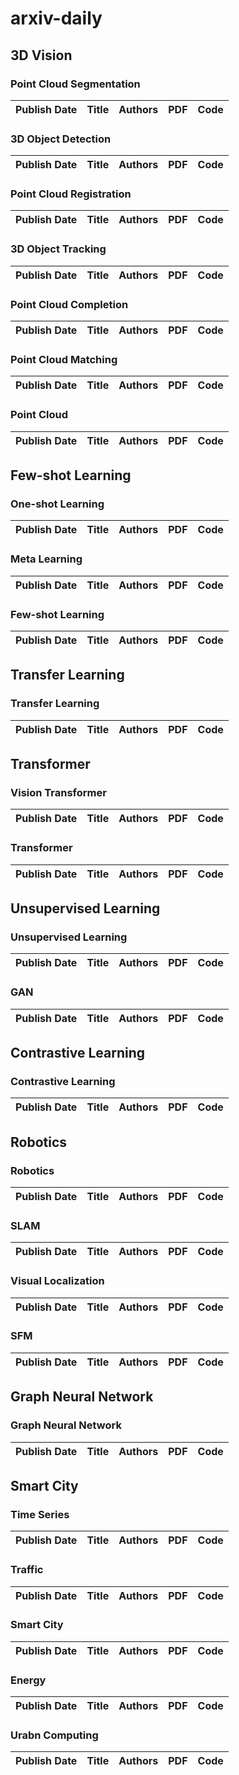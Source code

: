 # arxiv-daily

## 3D Vision

### Point Cloud Segmentation
|Publish Date|Title|Authors|PDF|Code|
| :---: | :---: | :---: | :---: | :---: |

### 3D Object Detection
|Publish Date|Title|Authors|PDF|Code|
| :---: | :---: | :---: | :---: | :---: |

### Point Cloud Registration
|Publish Date|Title|Authors|PDF|Code|
| :---: | :---: | :---: | :---: | :---: |

### 3D Object Tracking
|Publish Date|Title|Authors|PDF|Code|
| :---: | :---: | :---: | :---: | :---: |

### Point Cloud Completion
|Publish Date|Title|Authors|PDF|Code|
| :---: | :---: | :---: | :---: | :---: |

### Point Cloud Matching
|Publish Date|Title|Authors|PDF|Code|
| :---: | :---: | :---: | :---: | :---: |

### Point Cloud
|Publish Date|Title|Authors|PDF|Code|
| :---: | :---: | :---: | :---: | :---: |

## Few-shot Learning

### One-shot Learning
|Publish Date|Title|Authors|PDF|Code|
| :---: | :---: | :---: | :---: | :---: |

### Meta Learning
|Publish Date|Title|Authors|PDF|Code|
| :---: | :---: | :---: | :---: | :---: |

### Few-shot Learning
|Publish Date|Title|Authors|PDF|Code|
| :---: | :---: | :---: | :---: | :---: |

## Transfer Learning

### Transfer Learning
|Publish Date|Title|Authors|PDF|Code|
| :---: | :---: | :---: | :---: | :---: |

## Transformer

### Vision Transformer
|Publish Date|Title|Authors|PDF|Code|
| :---: | :---: | :---: | :---: | :---: |

### Transformer
|Publish Date|Title|Authors|PDF|Code|
| :---: | :---: | :---: | :---: | :---: |

## Unsupervised Learning

### Unsupervised Learning
|Publish Date|Title|Authors|PDF|Code|
| :---: | :---: | :---: | :---: | :---: |

### GAN
|Publish Date|Title|Authors|PDF|Code|
| :---: | :---: | :---: | :---: | :---: |

## Contrastive Learning

### Contrastive Learning
|Publish Date|Title|Authors|PDF|Code|
| :---: | :---: | :---: | :---: | :---: |

## Robotics

### Robotics
|Publish Date|Title|Authors|PDF|Code|
| :---: | :---: | :---: | :---: | :---: |

### SLAM
|Publish Date|Title|Authors|PDF|Code|
| :---: | :---: | :---: | :---: | :---: |

### Visual Localization
|Publish Date|Title|Authors|PDF|Code|
| :---: | :---: | :---: | :---: | :---: |

### SFM
|Publish Date|Title|Authors|PDF|Code|
| :---: | :---: | :---: | :---: | :---: |

## Graph Neural Network

### Graph Neural Network
|Publish Date|Title|Authors|PDF|Code|
| :---: | :---: | :---: | :---: | :---: |

## Smart City

### Time Series
|Publish Date|Title|Authors|PDF|Code|
| :---: | :---: | :---: | :---: | :---: |

### Traffic
|Publish Date|Title|Authors|PDF|Code|
| :---: | :---: | :---: | :---: | :---: |

### Smart City
|Publish Date|Title|Authors|PDF|Code|
| :---: | :---: | :---: | :---: | :---: |

### Energy
|Publish Date|Title|Authors|PDF|Code|
| :---: | :---: | :---: | :---: | :---: |

### Urabn Computing
|Publish Date|Title|Authors|PDF|Code|
| :---: | :---: | :---: | :---: | :---: |
